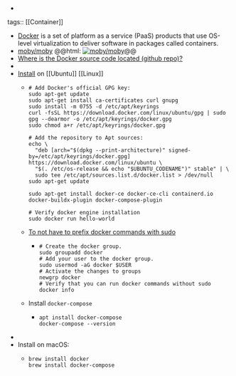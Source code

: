 -
tags:: [[Container]]

- [Docker](https://github.com/docker) is a set of platform as a service (PaaS) products that use OS-level virtualization to deliver software in packages called containers.
- [moby/moby](https://github.com/moby/moby)
  @@html: <a href="https://github.com/moby/moby/"><img src="https://github-readme-stats-astronomer.vercel.app/api/pin/?username=moby&repo=moby&theme=tokyonight" alt="moby/moby"/></a>@@
- [Where is the Docker source code located (github repo)?](https://stackoverflow.com/a/71612845/7753274)
-
- [Install](https://docs.docker.com/engine/install/ubuntu/#install-using-the-repository) on [[Ubuntu]] [[Linux]]
	- ```shell
	  # Add Docker's official GPG key:
	  sudo apt-get update
	  sudo apt-get install ca-certificates curl gnupg
	  sudo install -m 0755 -d /etc/apt/keyrings
	  curl -fsSL https://download.docker.com/linux/ubuntu/gpg | sudo gpg --dearmor -o /etc/apt/keyrings/docker.gpg
	  sudo chmod a+r /etc/apt/keyrings/docker.gpg
	  
	  # Add the repository to Apt sources:
	  echo \
	    "deb [arch="$(dpkg --print-architecture)" signed-by=/etc/apt/keyrings/docker.gpg] https://download.docker.com/linux/ubuntu \
	    "$(. /etc/os-release && echo "$UBUNTU_CODENAME")" stable" | \
	    sudo tee /etc/apt/sources.list.d/docker.list > /dev/null
	  sudo apt-get update
	  
	  sudo apt-get install docker-ce docker-ce-cli containerd.io docker-buildx-plugin docker-compose-plugin
	  
	  # Verify docker engine installation
	  sudo docker run hello-world
	  ```
	- [To not have to prefix docker commands with sudo](https://docs.docker.com/engine/install/linux-postinstall/)
		- ```shell
		  # Create the docker group.
		  sudo groupadd docker
		  # Add your user to the docker group.
		  sudo usermod -aG docker $USER
		  # Activate the changes to groups
		  newgrp docker
		  # Verify that you can run docker commands without sudo
		  docker info
		  ```
	- Install `docker-compose`
		- ```shell
		  apt install docker-compose
		  docker-compose --version
		  ```
-
- Install on macOS:
	- ```shell
	  brew install docker
	  brew install docker-compose
	  ```